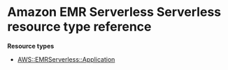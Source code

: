 # Amazon EMR Serverless Serverless resource type reference<a name="AWS_EMRServerless"></a>

**Resource types**
+ [AWS::EMRServerless::Application](aws-resource-emrserverless-application.md)